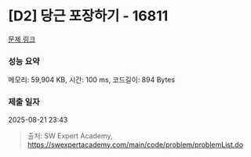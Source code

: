 # [D2] 당근 포장하기 - 16811 

[문제 링크](https://swexpertacademy.com/main/code/problem/problemDetail.do?contestProbId=AYamNLoKGSgDFAVx) 

### 성능 요약

메모리: 59,904 KB, 시간: 100 ms, 코드길이: 894 Bytes

### 제출 일자

2025-08-21 23:43



> 출처: SW Expert Academy, https://swexpertacademy.com/main/code/problem/problemList.do